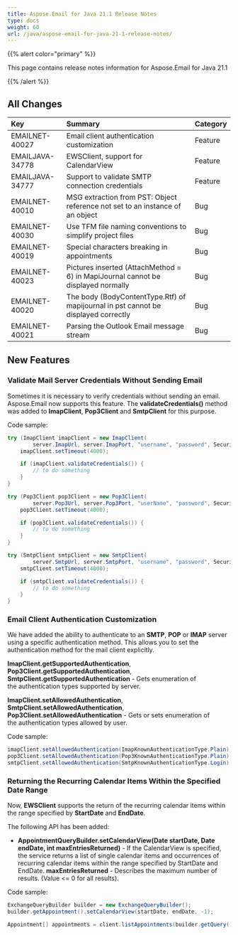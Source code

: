 ```yaml
---
title: Aspose.Email for Java 21.1 Release Notes
type: docs
weight: 60
url: /java/aspose-email-for-java-21-1-release-notes/
---
```


{{% alert color="primary" %}}

This page contains release notes information for Aspose.Email for Java 21.1

{{% /alert %}}
## **All Changes**

|**Key**|**Summary**|**Category**|
| :- | :- | :- |
|EMAILNET-40027|Email client authentication customization|Feature|
|EMAILJAVA-34778|EWSClient, support for CalendarView|Feature|
|EMAILJAVA-34777|Support to validate SMTP connection credentials|Feature|
|EMAILNET-40010|MSG extraction from PST: Object reference not set to an instance of an object|Bug|
|EMAILNET-40030|Use TFM file naming conventions to simplify project files|Bug|
|EMAILNET-40019|Special characters breaking in appointments|Bug|
|EMAILNET-40023|Pictures inserted (AttachMethod = 6) in MapiJournal cannot be displayed normally|Bug|
|EMAILNET-40020|The body (BodyContentType.Rtf) of mapijournal in pst cannot be displayed correctly|Bug|
|EMAILNET-40021|Parsing the Outlook Email message stream|Bug|

## **New Features**

### **Validate Mail Server Credentials Without Sending Email**
Sometimes it is necessary to verify credentials without sending an email. Aspose.Email now supports this feature. The **validateCredentials()** method was added to **ImapClient**, **Pop3Client** and **SmtpClient** for this purpose.

Code sample:
```java
try (ImapClient imapClient = new ImapClient(
        server.ImapUrl, server.ImapPort, "username", "password", SecurityOptions.Auto)) {
    imapClient.setTimeout(4000);

    if (imapClient.validateCredentials()) {
        // to do something
    }
}

try (Pop3Client pop3Client = new Pop3Client(
        server.Pop3Url, server.Pop3Port, "userName", "password", SecurityOptions.Auto)) {
    pop3Client.setTimeout(4000);

    if (pop3Client.validateCredentials()) {
        // to do something
    }
}

try (SmtpClient smtpClient = new SmtpClient(
        server.SmtpUrl, server.SmtpPort, "username", "password", SecurityOptions.Auto)) {
    smtpClient.setTimeout(4000);

    if (smtpClient.validateCredentials()) {
        // to do something
    }
}
```

### **Email Client Authentication Customization**
We have added the ability to authenticate to an **SMTP**, **POP** or **IMAP** server using a specific authentication method. This allows you to set the authentication method for the mail client explicitly.

**ImapClient.getSupportedAuthentication**, **Pop3Client.getSupportedAuthentication**, **SmtpClient.getSupportedAuthentication** - Gets enumeration of the authentication types supported by server.

**ImapClient.setAllowedAuthentication**, **SmtpClient.setAllowedAuthentication**, **Pop3Client.setAllowedAuthentication** - Gets or sets enumeration of the authentication types allowed by user.

Code sample:
```java
imapClient.setAllowedAuthentication(ImapKnownAuthenticationType.Plain);
pop3Client.setAllowedAuthentication(Pop3KnownAuthenticationType.Plain);
smtpClient.setAllowedAuthentication(SmtpKnownAuthenticationType.Login);
```

### **Returning the Recurring Calendar Items Within the Specified Date Range**
Now, **EWSClient** supports the return of the recurring calendar items within the range specified by **StartDate** and **EndDate**.

The following API has been added:

* **AppointmentQueryBuilder.setCalendarView(Date startDate, Date endDate, int maxEntriesReturned)** - If the CalendarView is specified, the service returns a list of single calendar items and occurrences of recurring calendar items within the range specified by StartDate and EndDate.
**maxEntriesReturned** - Describes the maximum number of results. (Value <= 0 for all results).

Code sample:
```java
ExchangeQueryBuilder builder = new ExchangeQueryBuilder();
builder.getAppointment().setCalendarView(startDate, endDate, -1);

Appointment[] appointments = client.listAppointments(builder.getQuery());
```